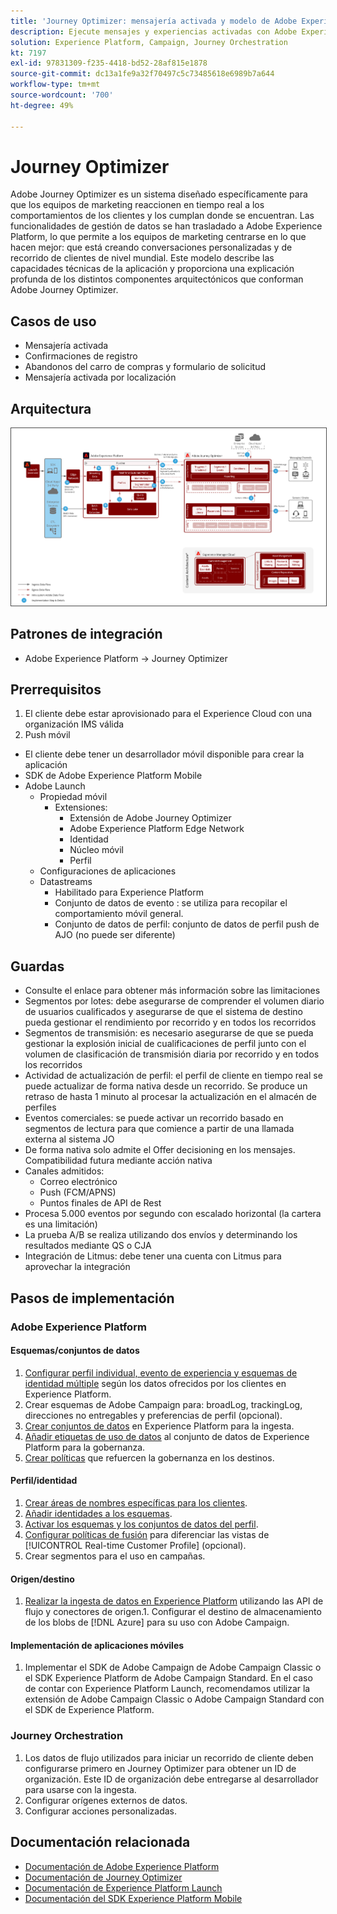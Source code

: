 ```yaml
---
title: 'Journey Optimizer: mensajería activada y modelo de Adobe Experience Platform'
description: Ejecute mensajes y experiencias activadas con Adobe Experience Platform como sistema centralizado de transmisión de datos, perfiles de cliente y segmentación.
solution: Experience Platform, Campaign, Journey Orchestration
kt: 7197
exl-id: 97831309-f235-4418-bd52-28af815e1878
source-git-commit: dc13a1fe9a32f70497c5c73485618e6989b7a644
workflow-type: tm+mt
source-wordcount: '700'
ht-degree: 49%

---
```


# Journey Optimizer

Adobe Journey Optimizer es un sistema diseñado específicamente para que los equipos de marketing reaccionen en tiempo real a los comportamientos de los clientes y los cumplan donde se encuentran. Las funcionalidades de gestión de datos se han trasladado a Adobe Experience Platform, lo que permite a los equipos de marketing centrarse en lo que hacen mejor: que está creando conversaciones personalizadas y de recorrido de clientes de nivel mundial.  Este modelo describe las capacidades técnicas de la aplicación y proporciona una explicación profunda de los distintos componentes arquitectónicos que conforman Adobe Journey Optimizer.

## Casos de uso

* Mensajería activada
* Confirmaciones de registro
* Abandonos del carro de compras y formulario de solicitud
* Mensajería activada por localización

## Arquitectura

<img src="assets/journey-optimizer.png" alt="Arquitectura de referencia para el modelo de mensajería activada y Adobe Experience Platform" style="border:1px solid #4a4a4a" />

## Patrones de integración

* Adobe Experience Platform -> Journey Optimizer

## Prerrequisitos

1. El cliente debe estar aprovisionado para el Experience Cloud con una organización IMS válida
1. Push móvil

* El cliente debe tener un desarrollador móvil disponible para crear la aplicación
* SDK de Adobe Experience Platform Mobile
* Adobe Launch
   * Propiedad móvil
      * Extensiones:
         * Extensión de Adobe Journey Optimizer
         * Adobe Experience Platform Edge Network
         * Identidad
         * Núcleo móvil
         * Perfil
   * Configuraciones de aplicaciones
   * Datastreams
      * Habilitado para Experience Platform
      * Conjunto de datos de evento : se utiliza para recopilar el comportamiento móvil general.
      * Conjunto de datos de perfil: conjunto de datos de perfil push de AJO (no puede ser diferente)

## Guardas

* Consulte el enlace para obtener más información sobre las limitaciones
* Segmentos por lotes: debe asegurarse de comprender el volumen diario de usuarios cualificados y asegurarse de que el sistema de destino pueda gestionar el rendimiento por recorrido y en todos los recorridos
* Segmentos de transmisión: es necesario asegurarse de que se pueda gestionar la explosión inicial de cualificaciones de perfil junto con el volumen de clasificación de transmisión diaria por recorrido y en todos los recorridos
* Actividad de actualización de perfil: el perfil de cliente en tiempo real se puede actualizar de forma nativa desde un recorrido.  Se produce un retraso de hasta 1 minuto al procesar la actualización en el almacén de perfiles
* Eventos comerciales: se puede activar un recorrido basado en segmentos de lectura para que comience a partir de una llamada externa al sistema JO
* De forma nativa solo admite el Offer decisioning en los mensajes. Compatibilidad futura mediante acción nativa
* Canales admitidos:
   * Correo electrónico
   * Push (FCM/APNS)
   * Puntos finales de API de Rest
* Procesa 5.000 eventos por segundo con escalado horizontal (la cartera es una limitación)
* La prueba A/B se realiza utilizando dos envíos y determinando los resultados mediante QS o CJA
* Integración de Litmus: debe tener una cuenta con Litmus para aprovechar la integración

## Pasos de implementación

### Adobe Experience Platform

#### Esquemas/conjuntos de datos

1. [Configurar perfil individual, evento de experiencia y esquemas de identidad múltiple](https://experienceleague.adobe.com/docs/platform-learn/tutorials/schemas/create-a-schema.html?lang=es) según los datos ofrecidos por los clientes en Experience Platform.
1. Crear esquemas de Adobe Campaign para: broadLog, trackingLog, direcciones no entregables y preferencias de perfil (opcional).
1. [Crear conjuntos de datos](https://experienceleague.adobe.com/docs/platform-learn/tutorials/data-ingestion/create-datasets-and-ingest-data.html?lang=es) en Experience Platform para la ingesta.
1. [Añadir etiquetas de uso de datos](https://experienceleague.adobe.com/docs/platform-learn/tutorials/data-governance/classify-data-using-governance-labels.html?lang=es) al conjunto de datos de Experience Platform para la gobernanza.
1. [Crear políticas](https://experienceleague.adobe.com/docs/platform-learn/tutorials/data-governance/create-data-usage-policies.html?lang=es) que refuercen la gobernanza en los destinos.

#### Perfil/identidad

1. [Crear áreas de nombres específicas para los clientes](https://experienceleague.adobe.com/docs/platform-learn/tutorials/identities/label-ingest-and-verify-identity-data.html?lang=es).
1. [Añadir identidades a los esquemas](https://experienceleague.adobe.com/docs/platform-learn/tutorials/identities/label-ingest-and-verify-identity-data.html).
1. [Activar los esquemas y los conjuntos de datos del perfil](https://experienceleague.adobe.com/docs/platform-learn/tutorials/profiles/bring-data-into-the-real-time-customer-profile.html?lang=es).
1. [Configurar políticas de fusión](https://experienceleague.adobe.com/docs/platform-learn/tutorials/profiles/create-merge-policies.html?lang=es) para diferenciar las vistas de [!UICONTROL Real-time Customer Profile] (opcional).
1. Crear segmentos para el uso en campañas.

#### Origen/destino

1. [Realizar la ingesta de datos en Experience Platform](https://experienceleague.adobe.com/?recommended=ExperiencePlatform-D-1-2020.1.dataingestion&amp;lang=es) utilizando las API de flujo y conectores de origen.1. Configurar el destino de almacenamiento de los blobs de [!DNL Azure] para su uso con Adobe Campaign.

#### Implementación de aplicaciones móviles

1. Implementar el SDK de Adobe Campaign de Adobe Campaign Classic o el SDK Experience Platform de Adobe Campaign Standard. En el caso de contar con Experience Platform Launch, recomendamos utilizar la extensión de Adobe Campaign Classic o Adobe Campaign Standard con el SDK de Experience Platform.


### Journey Orchestration

1. Los datos de flujo utilizados para iniciar un recorrido de cliente deben configurarse primero en Journey Optimizer para obtener un ID de organización. Este ID de organización debe entregarse al desarrollador para usarse con la ingesta.
1. Configurar orígenes externos de datos.
1. Configurar acciones personalizadas.

## Documentación relacionada

* [Documentación de Adobe Experience Platform](https://experienceleague.adobe.com/docs/experience-platform.html?lang=es)
* [Documentación de Journey Optimizer](https://experienceleague.adobe.com/docs/journey-orchestration.html?lang=es)
* [Documentación de Experience Platform Launch](https://experienceleague.adobe.com/docs/launch.html?lang=es)
* [Documentación del SDK Experience Platform Mobile](https://experienceleague.adobe.com/docs/mobile.html?lang=es)
